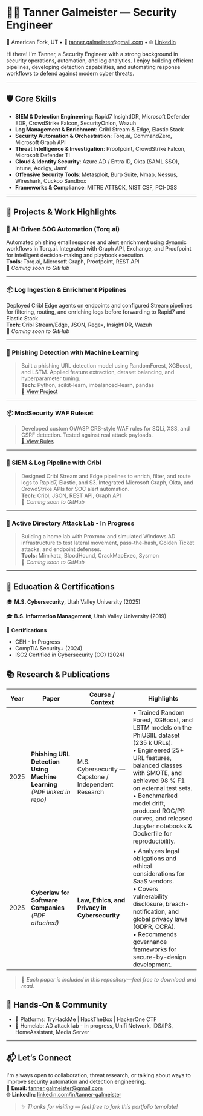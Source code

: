 # 👨‍💻 Tanner Galmeister — Security Engineer

📍 American Fork, UT • 📧 tanner.galmeister@gmail.com • 🌐 [LinkedIn](https://www.linkedin.com/in/tanner-galmeister/)

Hi there! I'm Tanner, a Security Engineer with a strong background in security operations, automation, and log analytics. I enjoy building efficient pipelines, developing detection capabilities, and automating response workflows to defend against modern cyber threats.

---

## 🛡️ Core Skills

- **SIEM & Detection Engineering**: Rapid7 InsightIDR, Microsoft Defender EDR, CrowdStrike Falcon, SecurityOnion, Wazuh  
- **Log Management & Enrichment**: Cribl Stream & Edge, Elastic Stack  
- **Security Automation & Orchestration**: Torq.ai, CommandZero, Microsoft Graph API  
- **Threat Intelligence & Investigation**: Proofpoint, CrowdStrike Falcon, Microsoft Defender TI  
- **Cloud & Identity Security**: Azure AD / Entra ID, Okta (SAML SSO), Intune, Addigy, Jamf  
- **Offensive Security Tools**: Metasploit, Burp Suite, Nmap, Nessus, Wireshark, Cuckoo Sandbox  
- **Frameworks & Compliance**: MITRE ATT&CK, NIST CSF, PCI-DSS

---

## 🚀 Projects & Work Highlights

### 🔁 AI-Driven SOC Automation (Torq.ai)
Automated phishing email response and alert enrichment using dynamic workflows in Torq.ai. Integrated with Graph API, Exchange, and Proofpoint for intelligent decision-making and playbook execution.  
**Tools**: Torq.ai, Microsoft Graph, Proofpoint, REST API  
🔗 *Coming soon to GitHub*

---

### 📦 Log Ingestion & Enrichment Pipelines
Deployed Cribl Edge agents on endpoints and configured Stream pipelines for filtering, routing, and enriching logs before forwarding to Rapid7 and Elastic Stack.  
**Tech**: Cribl Stream/Edge, JSON, Regex, InsightIDR, Wazuh  
🔗 *Coming soon to GitHub*

---

### 🔎 Phishing Detection with Machine Learning
> Built a phishing URL detection model using RandomForest, XGBoost, and LSTM. Applied feature extraction, dataset balancing, and hyperparameter tuning.  
> **Tech:** Python, scikit-learn, imbalanced-learn, pandas  
> [🔗 View Project](https://github.com/yourusername/phishing-detector)

---

### 📦 ModSecurity WAF Ruleset
> Developed custom OWASP CRS-style WAF rules for SQLi, XSS, and CSRF detection. Tested against real attack payloads.  
> [🔗 View Rules](https://github.com/yourusername/modsecurity-rules)

---

### 🧰 SIEM & Log Pipeline with Cribl
> Designed Cribl Stream and Edge pipelines to enrich, filter, and route logs to Rapid7, Elastic, and S3. Integrated Microsoft Graph, Okta, and CrowdStrike APIs for SOC alert automation.  
> **Tech:** Cribl, JSON, REST API, Graph API  
🔗 *Coming soon to GitHub*

---

### 🧪 Active Directory Attack Lab - In Progress
> Building a home lab with Proxmox and simulated Windows AD infrastructure to test lateral movement, pass-the-hash, Golden Ticket attacks, and endpoint defenses.  
> **Tools:** Mimikatz, BloodHound, CrackMapExec, Sysmon  
> 🔗 *Coming soon to GitHub*

---

## 🧠 Education & Certifications

🎓 **M.S. Cybersecurity**, Utah Valley University (2025)  

🎓 **B.S. Information Management**, Utah Valley University (2019)

📜 **Certifications**  
- CEH - In Progress
- CompTIA Security+ (2024)  
- ISC2 Certified in Cybersecurity (CC) (2024)

## 📚 Research & Publications

| Year | Paper | Course / Context | Highlights |
|------|-------|------------------|------------|
| 2025 | **Phishing URL Detection Using Machine Learning** <br>*(PDF linked in repo)* | M.S. Cybersecurity — Capstone / Independent Research | • Trained Random Forest, XGBoost, and LSTM models on the PhiUSIIL dataset (235 k URLs).<br>• Engineered 25+ URL features, balanced classes with SMOTE, and achieved 98 % F1 on external test sets.<br>• Benchmarked model drift, produced ROC/PR curves, and released Jupyter notebooks & Dockerfile for reproducibility. |
| 2025 | **Cyberlaw for Software Companies** <br>*(PDF attached)* | **Law, Ethics, and Privacy in Cybersecurity** | • Analyzes legal obligations and ethical considerations for SaaS vendors.<br>• Covers vulnerability disclosure, breach-notification, and global privacy laws (GDPR, CCPA).<br>• Recommends governance frameworks for secure-by-design development. |

> 📌 *Each paper is included in this repository—feel free to download and read.*


## 🧪 Hands-On & Community

- 👾 Platforms: TryHackMe | HackTheBox | HackerOne CTF
- 🧰 Homelab: AD attack lab - in progress, Unifi Network, IDS/IPS, HomeAssistant, Media Server 


---

## 📬 Let’s Connect

I'm always open to collaboration, threat research, or talking about ways to improve security automation and detection engineering.  
📧 **Email:** tanner.galmeister@gmail.com  
🌐 **LinkedIn:** [linkedin.com/in/tanner-galmeister](https://linkedin.com/in/tanner-galmeister)

> ✨ *Thanks for visiting — feel free to fork this portfolio template!*
